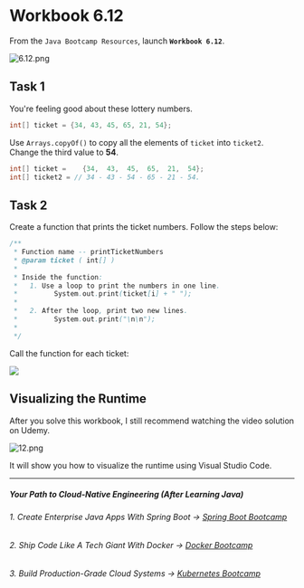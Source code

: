 # Workbook 6.12

From the `Java Bootcamp Resources`, launch **`Workbook 6.12`**.

![6.12.png](https://firebasestorage.googleapis.com/v0/b/learnthepart-75aed.appspot.com/o/images%2F76d5923d-0734-405f-90ab-fa1573116508?alt=media&token=ff496c9c-9c6a-4a9e-8666-c9dd3654e077)

## Task 1

You're feeling good about these lottery numbers.
```java
int[﻿] ticket = {﻿34﻿, 43﻿, 45﻿, 65﻿, 21﻿, 54﻿}﻿;
```

Use `Arrays.copyOf()` to copy all the elements of `ticket` into  `ticket2`. Change the third value to **54**.

```java
int[﻿] ticket =    {34﻿,  43﻿,  45﻿,  65﻿,  21﻿,  54﻿}﻿;
int[] ticket2 = // 34 - 43 - 54 - 65 - 21 - 54.
```

## Task 2

Create a function that prints the ticket numbers. Follow the steps below:

```java
/**
 * Function name -- printTicketNumbers
 * @param ticket ( int[] )
 *
 * Inside the function:
 *   1. Use a loop to print the numbers in one line.
 *         System.out.print(ticket[i] + " ");
 *
 *   2. After the loop, print two new lines.
 *         System.out.print("\n\n");
 *
 */
```

Call the function for each ticket:

![](https://firebasestorage.googleapis.com/v0/b/learnthepart-75aed.appspot.com/o/images%2Fdef06c6d-e0bf-4cd0-8f4f-8364cc87ca1a?alt=media&token=2634f22c-0765-4d6d-8d1d-33857840a24e)

## Visualizing the Runtime

After you solve this workbook, I still recommend watching the video solution on Udemy.

![12.png](https://firebasestorage.googleapis.com/v0/b/learnthepart-75aed.appspot.com/o/images%2F90a05322-88f2-4f8a-8577-057e1d6b3124?alt=media&token=44fbb9d8-4700-4f18-98d8-abba0a0d9b4c)

It will show you how to visualize the runtime using Visual Studio Code.

----------
##### Your Path to Cloud-Native Engineering (After Learning Java)
###### 1. Create Enterprise Java Apps With Spring Boot → [Spring Boot Bootcamp](https://www.udemy.com/course/the-complete-spring-boot-development-bootcamp/?couponCode=SPRING_BOOTCAMP)
###### 2. Ship Code Like A Tech Giant With Docker → [Docker Bootcamp](https://www.udemy.com/course/docker-bootcamp-conquer-docker-with-real-world-projects/?couponCode=DOCKER_BOOTCAMP)
###### 3. Build Production-Grade Cloud Systems → [Kubernetes Bootcamp](https://kubernetestraining.io/)